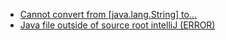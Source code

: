 - [Cannot convert from [java.lang.String] to...](https://stackoverflow.com/questions/66271759/cannot-convert-from-java-lang-string-to-com-example-demo-user)
- [Java file outside of source root intelliJ (ERROR)](https://stackoverflow.com/questions/63521181/java-file-outside-of-source-root-intellij)